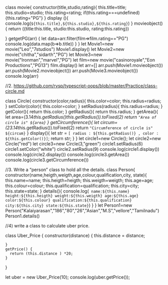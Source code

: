 class movie{
    constructor(title,studio,rating){
        this.title=title;
        this.studio=studio;
        this.rating=rating;
        if(this.rating===undefined){this.rating="PG"}
    }
    display (){
        console.log(`${this.title},${this.studio},${this.rating}`)
    }
   movieobject(){
    return ({title:this.title,
        studio:this.studio,
        rating:this.rating})

   }
   getgetPG(arr)
   {
    let data=arr.filter(film=>film.rating=="PG")
     console.log(data.map(b=>b.title))
   }
}
   let Movie1=new movie("Leo","7studios")
   Movie1.display()
  let Movie2=new movie("chitha","sidarth","PG")
  let Movie3=new movie("Ironman","marvel","PG")
  let film=new movie("casinoroyale","Eon Productions","PG13")
 film.display()
  let arr=[]
   arr.push(Movie1.movieobject())
   arr.push(Movie2.movieobject())
   arr.push(Movie3.movieobject())
   console.log(arr)


//2. https://github.com/rvsp/typescript-oops/blob/master/Practice/class-circle.md


class Circle{
    constructor(color,radius){
        this.color=color;
        this.radius=radius;
    }
    setColor(color){
        this.color=color;
    }
    setRadius(radius){
        this.radius=radius;
    }
    getColor(){
        return this.color;
    }
    getRadius(){
        return this.radius;
    }
    getArea(){
        let area=(3.14*this.getRadius()*this.getRadius()).toFixed(2)
        return `"Area of circle is" ${area}`
    }
   getCircumference(){
       let circum=(2*3.14*this.getRadius()).toFixed(2)
       return `"Circumference of circle is" ${circum}`
   }
   display(){
       let str =  `[ radius : ${this.getRadius()} , color : ${this.getColor()}]`;
       return str;
   }
}
let circle1=new Circle();
let circle2=new Circle("red")
let circle3=new Circle(3,"green")
circle1.setRadius(6)
circle1.setColor("white")
circle2.setRadius(9)
console.log(circle1.display())
console.log(circle2.display())
console.log(circle3.getArea())
console.log(circle3.getCircumference())


//3. Write a “person” class to hold all the details.
class Person{
    constructor(name,heigth,weigth,age,colour,qualification,city, state){
        this.name=name;
        this.heigth=heigth;
        this.weigth=weigth;
        this.age=age;
        this.colour=colour;
        this.qualification=qualification;
        this.city=city;
        this.state=state;
    }
    details(){
        console.log(`
        name:${this.name}
        height:${this.heigth}
        weight:${this.weigth}
        age:${this.age}
        color:${this.colour}
        qualification:${this.qualification}
        city:${this.city}
        state:${this.state}`)
    }
}
let Person1=new Person("Kalaiyarasan","186","80","26","Asian","M.S","vellore","Tamilnadu")
Person1.details()

//4) write a class to calculate uber price.

class Uber_Price {
    constructor(distance) {
      this.distance = distance;
      
    }
    getPrice() {
      return (this.distance ) *20;
    }
  }
  
  let uber = new Uber_Price(10);
  console.log(uber.getPrice());

